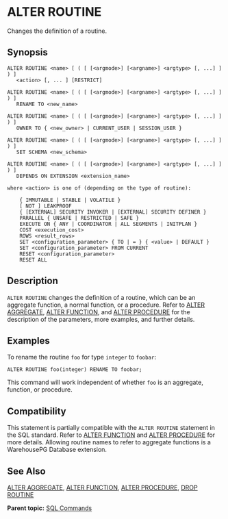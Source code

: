 # ALTER ROUTINE 

Changes the definition of a routine.

## <a id="section2"></a>Synopsis 

``` {#sql_command_synopsis}
ALTER ROUTINE <name> [ ( [ [<argmode>] [<argname>] <argtype> [, ...] ] ) ] 
   <action> [, ... ] [RESTRICT]

ALTER ROUTINE <name> [ ( [ [<argmode>] [<argname>] <argtype> [, ...] ] ) ]
   RENAME TO <new_name>

ALTER ROUTINE <name> [ ( [ [<argmode>] [<argname>] <argtype> [, ...] ] ) ]
   OWNER TO { <new_owner> | CURRENT_USER | SESSION_USER }

ALTER ROUTINE <name> [ ( [ [<argmode>] [<argname>] <argtype> [, ...] ] ) ]
   SET SCHEMA <new_schema>

ALTER ROUTINE <name> [ ( [ [<argmode>] [<argname>] <argtype> [, ...] ] ) ]
   DEPENDS ON EXTENSION <extension_name>

where <action> is one of (depending on the type of routine):

    { IMMUTABLE | STABLE | VOLATILE }
    [ NOT ] LEAKPROOF
    { [EXTERNAL] SECURITY INVOKER | [EXTERNAL] SECURITY DEFINER }
    PARALLEL { UNSAFE | RESTRICTED | SAFE }
    EXECUTE ON { ANY | COORDINATOR | ALL SEGMENTS | INITPLAN }
    COST <execution_cost>
    ROWS <result_rows>
    SET <configuration_parameter> { TO | = } { <value> | DEFAULT }
    SET <configuration_parameter> FROM CURRENT
    RESET <configuration_parameter>
    RESET ALL
```

## <a id="section3"></a>Description 

`ALTER ROUTINE` changes the definition of a routine, which can be an aggregate function, a normal function, or a procedure. Refer to [ALTER AGGREGATE](ALTER_AGGREGATE.html), [ALTER FUNCTION](ALTER_FUNCTION.html), and [ALTER PROCEDURE](ALTER_PROCEDURE.html) for the description of the parameters, more examples, and further details.


## <a id="section6"></a>Examples 

To rename the routine `foo` for type `integer` to `foobar`:

```
ALTER ROUTINE foo(integer) RENAME TO foobar;
```

This command will work independent of whether `foo` is an aggregate, function, or procedure.

## <a id="section7"></a>Compatibility 

This statement is partially compatible with the `ALTER ROUTINE` statement in the SQL standard. Refer to [ALTER FUNCTION](ALTER_FUNCTION.html) and [ALTER PROCEDURE](ALTER_PROCEDURE.html) for more details. Allowing routine names to refer to aggregate functions is a WarehousePG Database extension.

## <a id="section8"></a>See Also 

[ALTER AGGREGATE](ALTER_AGGREGATE.html), [ALTER FUNCTION](ALTER_FUNCTION.html), [ALTER PROCEDURE](ALTER_PROCEDURE.html), [DROP ROUTINE](DROP_ROUTINE.html)

**Parent topic:** [SQL Commands](../sql_commands/sql_ref.html)

